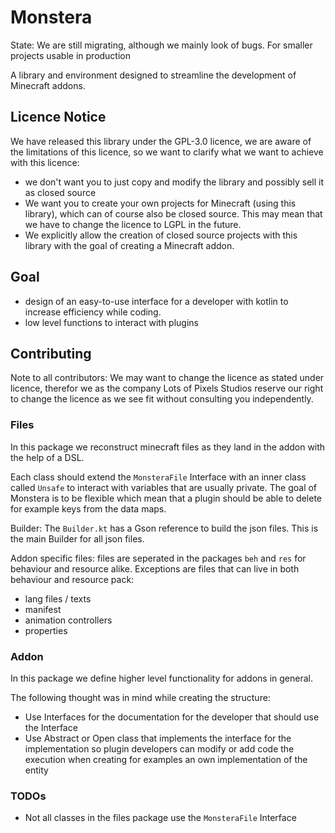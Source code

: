 # Monstera

State: We are still migrating, although we mainly look of bugs. For smaller projects usable in production

A library and environment designed to streamline the development of Minecraft addons.

## Licence Notice

We have released this library under the GPL-3.0 licence, we are aware of the limitations of this licence, so we want to clarify
what we want to achieve with this licence:

- we don't want you to just copy and modify the library and possibly sell it as closed source
- We want you to create your own projects for Minecraft (using this library), which can of course also be closed source. This
  may mean that we have to change the licence to LGPL in the future.
- We explicitly allow the creation of closed source projects with this library with the goal of creating a Minecraft addon.

## Goal

- design of an easy-to-use interface for a developer with kotlin to increase efficiency while coding.
- low level functions to interact with plugins

## Contributing

Note to all contributors: We may want to change the licence as stated under licence, therefor we as the company Lots of
Pixels Studios reserve our right to change the licence as we see fit without consulting you independently.

### Files

In this package we reconstruct minecraft files as they land in the addon with the help of a DSL.

Each class should extend the `MonsteraFile` Interface with an inner class called `Unsafe` to interact with 
variables that are usually private. The goal of Monstera is to be flexible which mean that a plugin should be able to 
delete for example keys from the data maps.

Builder: The `Builder.kt` has a Gson reference to build the json files. This is the main Builder for all json files.

Addon specific files: files are seperated in the packages `beh` and `res` for behaviour and resource alike.
Exceptions are files that can live in both behaviour and resource pack:

- lang files / texts
- manifest
- animation controllers
- properties

### Addon

In this package we define higher level functionality for addons in general.

The following thought was in mind while creating the structure:

- Use Interfaces for the documentation for the developer that should use the Interface
- Use Abstract or Open class that implements the interface for the implementation so plugin developers can modify or 
add code the execution when creating for examples an own implementation of the entity  


### TODOs

- Not all classes in the files package use the `MonsteraFile` Interface
